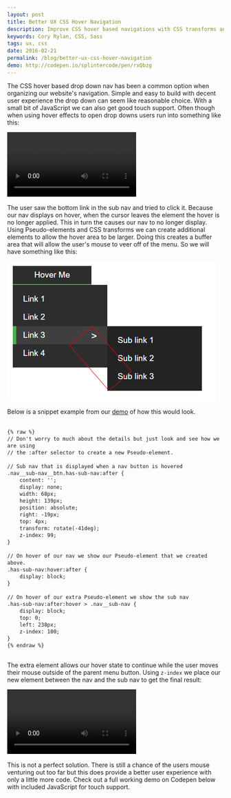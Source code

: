 ```yaml
---
layout: post
title: Better UX CSS Hover Navigation
description: Improve CSS hover based navigations with CSS transforms and Pseudo-elements
keywords: Cory Rylan, CSS, Sass
tags: ux, css
date: 2016-02-21
permalink: /blog/better-ux-css-hover-navigation
demo: http://codepen.io/splintercode/pen/rxQbzg
---
```


The CSS hover based drop down nav has been a common option when organizing our website's navigation. Simple and easy to build with decent user experience the 
drop down can seem like reasonable choice. With a small bit of JavaScript we can also get good touch support. Often though when using hover effects to open drop downs users run into something like this:

<video src="/assets/video/posts/2016-02-19-better-ux-css-hover-navigation/hover.mp4" autoplay loop class="float-center col-5--max"></video>

The user saw the bottom link in the sub nav and tried to click it. Because our nav displays on hover, when the cursor leaves the element the
hover is no longer applied. This in turn the causes our nav to no longer display. Using Pseudo-elements and CSS transforms we can 
create additional elements to allow the hover area to be larger. Doing this creates a buffer area that will allow the user's mouse to veer off of the menu. 
So we will have something like this:

<img src="/assets/images/posts/2016-02-19-better-ux-css-hover-navigation/hover.png" class="float-center full-width col-4--max" />

Below is a snippet example from
our <a href="http://codepen.io/splintercode/pen/rxQbzg" target="_blank">demo</a> of how this would look. 

<pre class="language-css">
<code>
{% raw %}
// Don't worry to much about the details but just look and see how we are using
// the :after selector to create a new Pseudo-element.

// Sub nav that is displayed when a nav button is hovered
.nav__sub-nav__btn.has-sub-nav:after {
    content: '';
    display: none;
    width: 68px;
    height: 139px;
    position: absolute;
    right: -19px;
    top: 4px;
    transform: rotate(-41deg);
    z-index: 99;
}

// On hover of our nav we show our Pseudo-element that we created above.
.has-sub-nav:hover:after {
    display: block;
}

// On hover of our extra Pseudo-element we show the sub nav
.has-sub-nav:after:hover > .nav__sub-nav {
    display: block;
    top: 0;
    left: 238px;
    z-index: 100;
}
{% endraw %}
</code>
</pre>

The extra element allows our hover state to continue while the user moves their mouse outside of the parent menu button.
Using `z-index` we place our new element between the nav and the sub nav to get the final result:

<video src="/assets/video/posts/2016-02-19-better-ux-css-hover-navigation/hover2.mp4" autoplay loop class="float-center col-5--max"></video>

This is not a perfect solution. There is still a chance of the users mouse venturing out too far but this does provide a better user experience with only a little 
more code. Check out a full working demo on Codepen below with included JavaScript for touch support.